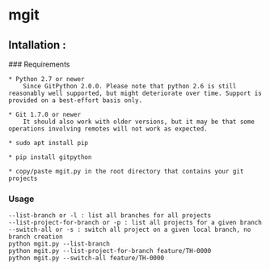 # mgit

## Intallation :

### Requirements

    * Python 2.7 or newer
        Since GitPython 2.0.0. Please note that python 2.6 is still reasonably well supported, but might deteriorate over time. Support is provided on a best-effort basis only.

    * Git 1.7.0 or newer
        It should also work with older versions, but it may be that some operations involving remotes will not work as expected.
    
    * sudo apt install pip
    
    * pip install gitpython
        
    * copy/paste mgit.py in the root directory that contains your git projects
    
### Usage
    --list-branch or -l : list all branches for all projects
    --list-project-for-branch or -p : list all projects for a given branch
    --switch-all or -s : switch all project on a given local branch, no branch creation
    python mgit.py --list-branch     
    python mgit.py --list-project-for-branch feature/TH-0000     
    python mgit.py --switch-all feature/TH-0000     
   

